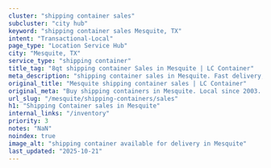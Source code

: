 ```yaml
---
cluster: "shipping container sales"
subcluster: "city hub"
keyword: "shipping container sales Mesquite, TX"
intent: "Transactional-Local"
page_type: "Location Service Hub"
city: "Mesquite, TX"
service_type: "shipping container"
title_tag: "8qt shipping container Sales in Mesquite | LC Container"
meta_description: "shipping container sales in Mesquite. Fast delivery, competitive pricing. Serving shipping containers area. Quote ID: CS9. Call (214) 524-4168 for your free quote today."
original_title: "Mesquite shipping container sales | LC Container"
original_meta: "Buy shipping containers in Mesquite. Local since 2003. New & used inventory. Fast delivery. Get your free quote — call (214) 524-4168 today."
url_slug: "/mesquite/shipping-containers/sales"
h1: "Shipping Container sales in Mesquite"
internal_links: "/inventory"
priority: 3
notes: "NaN"
noindex: true
image_alt: "shipping container available for delivery in Mesquite"
last_updated: "2025-10-21"
---
```


<!-- TODO: Add unique city/inventory copy, images, and internal links here. -->
